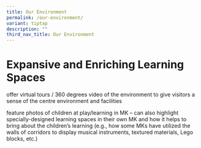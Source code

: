 ```yaml
---
title: Our Environment
permalink: /our-environment/
variant: tiptap
description: ""
third_nav_title: Our Environment
---
```

<h1>Expansive and Enriching Learning Spaces</h1>
<p></p>
<p>offer virtual tours / 360 degrees video of the environment to give visitors
a sense of the centre environment and facilities</p>
<p></p>
<p>feature photos of children at play/learning in MK – can also highlight
specially-designed learning spaces in their own MK and how it helps to
bring about the children’s learning (e.g., how some MKs have utilized the
walls of corridors to display musical instruments, textured materials,
Lego blocks, etc.)</p>